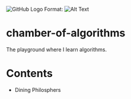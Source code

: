 ![GitHub Logo](/images/logo.png)
Format: ![Alt Text](url)

# chamber-of-algorithms
The playground where I learn algorithms.

# Contents
* Dining Philosphers
